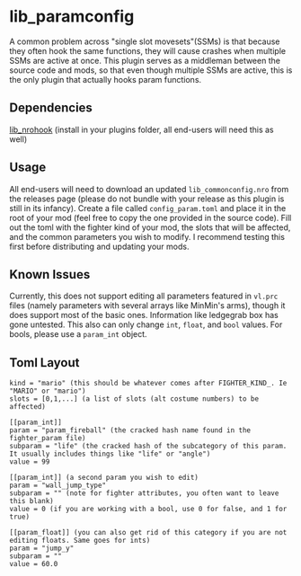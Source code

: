 # lib_paramconfig

A common problem across "single slot movesets"(SSMs) is that because they often hook the same functions, they will cause crashes when multiple SSMs are active at once. This plugin serves as a middleman between the source code and mods, so that even though multiple SSMs are active, this is the only plugin that actually hooks param functions.

## Dependencies
[lib_nrohook](https://github.com/ultimate-research/nro-hook-plugin/releases) (install in your plugins folder, all end-users will need this as well)

## Usage
All end-users will need to download an updated `lib_commonconfig.nro` from the releases page (please do not bundle with your release as this plugin is still in its infancy). Create a file called `config_param.toml` and place it in the root of your mod (feel free to copy the one provided in the source code). Fill out the toml with the fighter kind of your mod, the slots that will be affected, and the common parameters you wish to modify. I recommend testing this first before distributing and updating your mods.

## Known Issues
Currently, this does not support editing all parameters featured in `vl.prc` files (namely parameters with several arrays like MinMin's arms), though it does support most of the basic ones. Information like ledgegrab box has gone untested.
This also can only change `int`, `float`, and `bool` values. For bools, please use a `param_int` object.

## Toml Layout

```
kind = "mario" (this should be whatever comes after FIGHTER_KIND_. Ie "MARIO" or "mario")
slots = [0,1,...] (a list of slots (alt costume numbers) to be affected)

[[param_int]]
param = "param_fireball" (the cracked hash name found in the fighter_param file)
subparam = "life" (the cracked hash of the subcategory of this param. It usually includes things like "life" or "angle")
value = 99 

[[param_int]] (a second param you wish to edit)
param = "wall_jump_type" 
subparam = "" (note for fighter attributes, you often want to leave this blank)
value = 0 (if you are working with a bool, use 0 for false, and 1 for true)

[[param_float]] (you can also get rid of this category if you are not editing floats. Same goes for ints)
param = "jump_y"
subparam = ""
value = 60.0
```